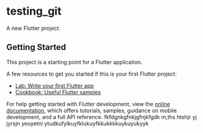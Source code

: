 # testing_git

A new Flutter project.

## Getting Started

This project is a starting point for a Flutter application.

A few resources to get you started if this is your first Flutter project:

- [Lab: Write your first Flutter app](https://docs.flutter.dev/get-started/codelab)
- [Cookbook: Useful Flutter samples](https://docs.flutter.dev/cookbook)

For help getting started with Flutter development, view the
[online documentation](https://docs.flutter.dev/), which offers tutorials,
samples, guidance on mobile development, and a full API reference.
fkfdgnkgfnkjgfnjkfgdk m,ths htshjr yj
jyrsjn yeuyetni ytudkufylkuyfklukuyfkkukkkkuykuyukyyk